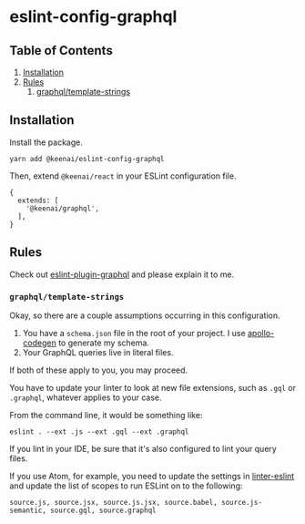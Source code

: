 # eslint-config-graphql

## Table of Contents
1. [Installation](#installation)
1. [Rules](#rules)
	1. [graphql/template-strings](#graphql-template-strings)

## Installation
Install the package.
```
yarn add @keenai/eslint-config-graphql
```

Then, extend `@keenai/react` in your ESLint configuration file.
```
{
  extends: [
    '@keenai/graphql',
  ],
}
```

## Rules
Check out [eslint-plugin-graphql](https://github.com/apollographql/eslint-plugin-graphql) and please explain it to me.

### `graphql/template-strings`
Okay, so there are a couple assumptions occurring in this configuration.

1. You have a `schema.json` file in the root of your project. I use [apollo-codegen](https://github.com/apollographql/apollo-codegen) to generate my schema.
1. Your GraphQL queries live in literal files.

If both of these apply to you, you may proceed.

You have to update your linter to look at new file extensions, such as `.gql` or `.graphql`, whatever applies to your case.

From the command line, it would be something like:
```
eslint . --ext .js --ext .gql --ext .graphql
```

If you lint in your IDE, be sure that it's also configured to lint your query files.

If you use Atom, for example, you need to update the settings in [linter-eslint](https://github.com/AtomLinter/linter-eslint) and update the list of scopes to run ESLint on to the following:
```
source.js, source.jsx, source.js.jsx, source.babel, source.js-semantic, source.gql, source.graphql
```
